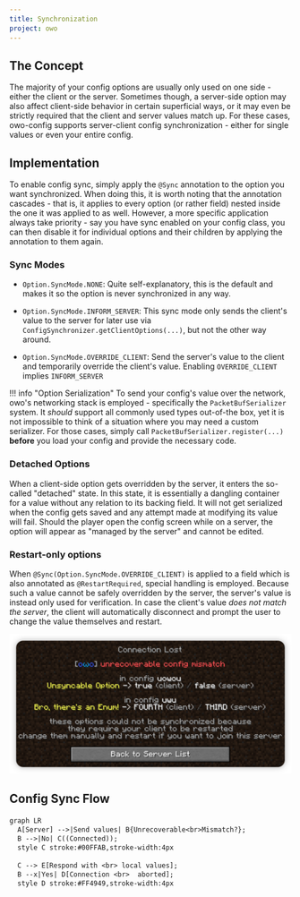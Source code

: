 ```yaml
---
title: Synchronization
project: owo
---
```


## The Concept
The majority of your config options are usually only used on one side - either the client or the server. Sometimes though, a server-side option may also affect client-side behavior in certain superficial ways, or it may even be strictly required that the client and server values match up. For these cases, owo-config supports server-client config synchronization - either for single values or even your entire config.

## Implementation
To enable config sync, simply apply the `@Sync` annotation to the option you want synchronized. When doing this, it is worth noting that the annotation cascades - that is, it applies to every option (or rather field) nested inside the one it was applied to as well. However, a more specific application always take priority - say you have sync enabled on your config class, you can then disable it for individual options and their children by applying the annotation to them again.

### Sync Modes 
 - `Option.SyncMode.NONE`: Quite self-explanatory, this is the default and makes it so the option is never synchronized in any way.

 - `Option.SyncMode.INFORM_SERVER`: This sync mode only sends the client's value to the server for later use via `ConfigSynchronizer.getClientOptions(...)`, but not the other way around. 

 - `Option.SyncMode.OVERRIDE_CLIENT`: Send the server's value to the client and temporarily override the client's value. Enabling `OVERRIDE_CLIENT` implies `INFORM_SERVER`

!!! info "Option Serialization"
    To send your config's value over the network, owo's networking stack is employed - specifically the `PacketBufSerializer` system. It *should* support all commonly used types out-of-the box, yet it is not impossible to think of a situation where you may need a custom serializer. For those cases, simply call `PacketBufSerializer.register(...)` **before** you load your config and provide the necessary code.

### Detached Options
When a client-side option gets overridden by the server, it enters the so-called "detached" state. In this state, it is essentially a dangling container for a value without any relation to its backing field. It will not get serialized when the config gets saved and any attempt made at modifying its value will fail. Should the player open the config screen while on a server, the option will appear as "managed by the server" and cannot be edited.

### Restart-only options
When `@Sync(Option.SyncMode.OVERRIDE_CLIENT)` is applied to a field which is also annotated as `@RestartRequired`, special handling is employed. Because such a value cannot be safely overridden by the server, the server's value is instead only used for verification. In case the client's value *does not match the server*, the client will automatically disconnect and prompt the user to change the value themselves and restart.

![config mismatch example](../../assets/owo/config-sync-error.png)

## Config Sync Flow
``` mermaid
graph LR
  A[Server] -->|Send values| B{Unrecoverable<br>Mismatch?};
  B -->|No| C((Connected));
  style C stroke:#00FFAB,stroke-width:4px

  C --> E[Respond with <br> local values];
  B --x|Yes| D[Connection <br>  aborted]; 
  style D stroke:#FF4949,stroke-width:4px
```
